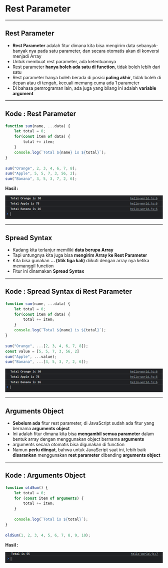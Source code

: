 # Rest Parameter

---

## Rest Parameter

- **Rest Parameter** adalah fitur dimana kita bisa mengirim data sebanyak-banyak nya pada satu parameter, dan secara otomatis akan di konversi menjadi Array
- Untuk membuat rest parameter, ada ketentuannya
- Rest parameter **hanya boleh ada satu di function**, tidak boleh lebih dari satu
- Rest parameter hanya boleh berada di posisi **paling akhir**, tidak boleh di depan atau di tengah, kecuali memang cuma ada 1 parameter
- Di bahasa pemrograman lain, ada juga yang bilang ini adalah **variable argument**

---

## Kode : Rest Parameter

```js
function sum(name, ...data) {
    let total = 0;
    for(const item of data) {
        total += item;
    }
    console.log(`Total ${name} is ${total}`);
}

sum("Orange", 2, 3, 4, 6, 7, 8);
sum("Apple", 5, 5, 7, 3, 56, 2);
sum("Banana", 3, 5, 3, 7, 2, 6);
```

**Hasil :**

![1](../assets/img/41/1.PNG)

---

## Spread Syntax

- Kadang kita terlanjur memiliki **data berupa Array**
- Tapi untungnya kita juga bisa **mengirim Array ke Rest Parameter**
- Kita bisa gunakan **… (titik tiga kali)** diikuti dengan array nya ketika memanggil function
- Fitur ini dinamakan **Spread Syntax**

---

## Kode : Spread Syntax di Rest Parameter

```js
function sum(name, ...data) {
    let total = 0;
    for(const item of data) {
        total += item;
    }
    console.log(`Total ${name} is ${total}`);
}

sum("Orange", ...[2, 3, 4, 6, 7, 8]);
const value = [5, 5, 7, 3, 56, 2]
sum("Apple", ...value);
sum("Banana", ...[3, 5, 3, 7, 2, 6]);
```

![1](../assets/img/41/1.PNG)

---

## Arguments Object

- **Sebelum ada** fitur rest parameter, di JavaScript sudah ada fitur yang bernama **arguments object**
- Ini adalah fitur dimana kita bisa **mengambil semua parameter** dalam bentuk array dengan menggunakan object bernama **arguments**
- arguments secara otomatis bisa digunakan di function
- Namun **perlu diingat**, bahwa untuk JavaScript saat ini, lebih baik **disarankan** menggunakan **rest parameter** dibanding **arguments object**

---

## Kode : Arguments Object

```js
function oldSum() {
    let total = 0;
    for (const item of arguments) {
        total += item;
    }

    console.log(`Total is ${total}`);
}

oldSum(1, 2, 3, 4, 5, 6, 7, 8, 9, 10);
```

**Hasil :**

![2](../assets/img/41/2.PNG)